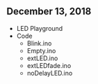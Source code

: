 ## December 13, 2018 
- LED Playground 
- Code
  - Blink.ino
  - Empty.ino
  - extLED.ino
  - extLEDfade.ino
  - noDelayLED.ino
